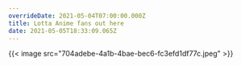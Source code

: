 ```yaml
---
overrideDate: 2021-05-04T07:00:00.000Z
title: Lotta Anime fans out here
date: 2021-05-05T18:33:09.065Z
---
```

{{< image src="704adebe-4a1b-4bae-bec6-fc3efd1df77c.jpeg"   >}}